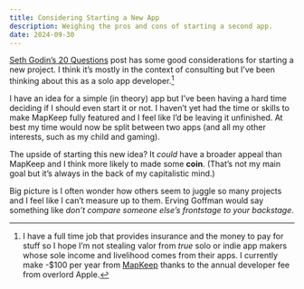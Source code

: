 ```yaml
---
title: Considering Starting a New App
description: Weighing the pros and cons of starting a second app.
date: 2024-09-30
---
```


[Seth Godin’s 20 Questions](https://seths.blog/2024/09/twenty-questions/) post has some good considerations for starting a new project. I think it’s mostly in the context of consulting but I’ve been thinking about this as a solo app developer.[^1]

I have an idea for a simple (in theory) app but I’ve been having a hard time deciding if I should even start it or not. I haven’t yet had the time or skills to make MapKeep fully featured and I feel like I’d be leaving it unfinished. At best my time would now be split between two apps (and all my other interests, such as my child and gaming).

The upside of starting this new idea? It _could_ have a broader appeal than MapKeep and I think more likely to made some **coin**. (That’s not my main goal but it’s always in the back of my capitalistic mind.)

Big picture is I often wonder how others seem to juggle so many projects and I feel like I can’t measure up to them. Erving Goffman would say something like _don’t compare someone else’s frontstage to your backstage_.


[^1]: I have a full time job that provides insurance and the money to pay for stuff so I hope I’m not stealing valor from _true_ solo or indie app makers whose sole income and livelihood comes from their apps. I currently make -$100 per year from [MapKeep](/mapkeep) thanks to the annual developer fee from overlord Apple.